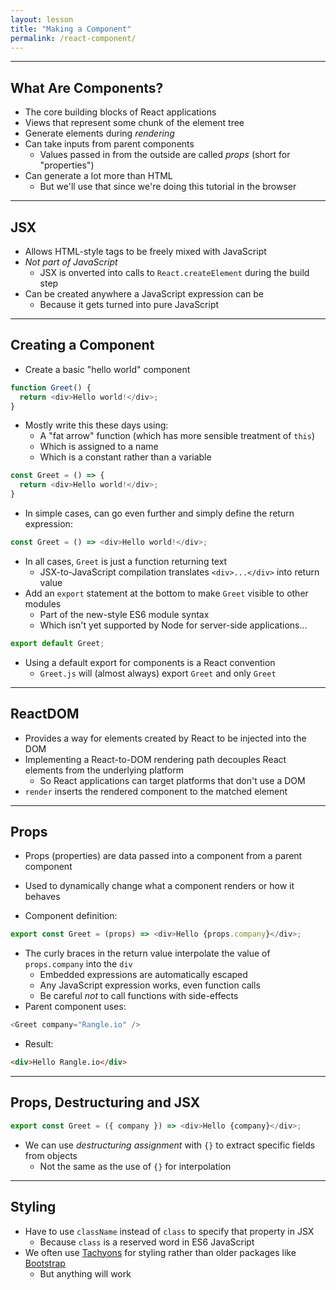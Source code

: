 ```yaml
---
layout: lesson
title: "Making a Component"
permalink: /react-component/
---
```


---
## What Are Components?

- The core building blocks of React applications
- Views that represent some chunk of the element tree
- Generate elements during *rendering*
- Can take inputs from parent components
  - Values passed in from the outside are called *props* (short for "properties")
- Can generate a lot more than HTML
  - But we'll use that since we're doing this tutorial in the browser

---
## JSX

- Allows HTML-style tags to be freely mixed with JavaScript
- *Not part of JavaScript*
  - JSX is onverted into calls to `React.createElement` during the build step
- Can be created anywhere a JavaScript expression can be
  - Because it gets turned into pure JavaScript

---
## Creating a Component

- Create a basic "hello world" component

```js
function Greet() {
  return <div>Hello world!</div>;
}
```

- Mostly write this these days using:
  - A "fat arrow" function (which has more sensible treatment of `this`)
  - Which is assigned to a name
  - Which is a constant rather than a variable

```js
const Greet = () => {
  return <div>Hello world!</div>;
}
```

- In simple cases, can go even further and simply define the return expression:

```js
const Greet = () => <div>Hello world!</div>;
```

- In all cases, `Greet` is just a function returning text
  - JSX-to-JavaScript compilation translates `<div>...</div>` into return value
- Add an `export` statement at the bottom to make `Greet` visible to other modules
  - Part of the new-style ES6 module syntax
  - Which isn't yet supported by Node for server-side applications...

```js
export default Greet;
```
- Using a default export for components is a React convention
  - `Greet.js` will (almost always) export `Greet` and only `Greet`

---
## ReactDOM

- Provides a way for elements created by React to be injected into the DOM
- Implementing a React-to-DOM rendering path decouples React elements from the underlying platform
  - So React applications can target platforms that don't use a DOM
- `render` inserts the rendered component to the matched element

---
## Props

- Props (properties) are data passed into a component from a parent component
- Used to dynamically change what a component renders or how it behaves

- Component definition:

```js
export const Greet = (props) => <div>Hello {props.company}</div>;
```

- The curly braces in the return value interpolate the value of `props.company` into the `div`
  - Embedded expressions are automatically escaped
  - Any JavaScript expression works, even function calls
  - Be careful *not* to call functions with side-effects
- Parent component uses:

```js
<Greet company="Rangle.io" />
```

- Result:

```html
<div>Hello Rangle.io</div>
```

---
## Props, Destructuring and JSX

```js
export const Greet = ({ company }) => <div>Hello {company}</div>;
```

- We can use *destructuring assignment* with `{}` to extract specific fields from objects
  - Not the same as the use of `{}` for interpolation

---
## Styling

- Have to use `className` instead of `class` to specify that property in JSX
  - Because `class` is a reserved word in ES6 JavaScript
- We often use [Tachyons](http://tachyons.io/) for styling rather than older packages like [Bootstrap](http://getbootstrap.com/)
  - But anything will work
